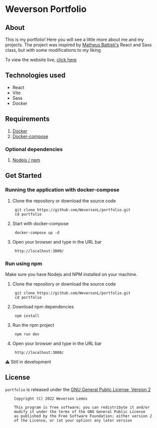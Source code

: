 # Weverson Portfolio

## About

This is my portfolio! Here you will see a little more about me and my projects. The project was inspired by [Matheus Battisti's](https://github.com/matheusbattisti/react_sass) React and Sass class, but with some modifications to my liking

To view the website live, [click here](http://google.com/)

## Technologies used

- React
- Vite
- Sass
- Docker

## Requirements

1. [Docker](https://docs.docker.com/engine/install/)
2. [Docker-compose](https://docs.docker.com/compose/)

### Optional dependencies

1. [Nodejs / npm](https://nodejs.org/en/download)

## Get Started

### Running the application with docker-compose

1. Clone the repository or download the source code

        git clone https://github.com/WeversonL/portfolio.git
        cd portfolio

2. Start with docker-compose

        docker-compose up -d

3. Open your browser and type in the URL bar

        http://localhost:3000/

### Run using npm

Make sure you have Nodejs and NPM installed on your machine.

1. Clone the repository or download the source code

        git clone https://github.com/WeversonL/portfolio.git
        cd portfolio

2. Download npm dependencies

        npm install

3. Run the npm project

        npm run dev

4. Open your browser and type in the URL bar

        http://localhost:3000/

⚠️ Still in development

## License

`portfolio` is released under the [GNU General Public License, Version 2](LICENSE)
    
        Copyright (C) 2022 Weverson Lemos

        This program is free software; you can redistribute it and/or
        modify it under the terms of the GNU General Public License
        as published by the Free Software Foundation; either version 2
        of the License, or (at your option) any later version

